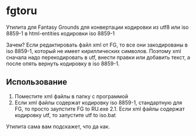 # fgtoru

Утилита для Fantasy Grounds для конвертации кодировки из utf8 или iso 8859-1 в html-entities кодировки iso 8859-1

Зачем? Если редактировать файл xml от FG, то все они закодированы в iso 8859-1, который не имеет кириллических символов. Поэтому xml сначала надо перекодировать в utf, внести правки или добавить текст, а после опять вернуть кодировку в iso 8859-1.

## Использование

1. Поместите xml файлы в папку с программой
2. Если xml файлы содержат кодировку iso 8859-1, стандартную для FG, то просто заупстите FG to RU.exe
2.1. Если xml файлы содержат кодировку utf, то запустите utf to iso.bat

Утилита сама вам подскажет, что да как.
